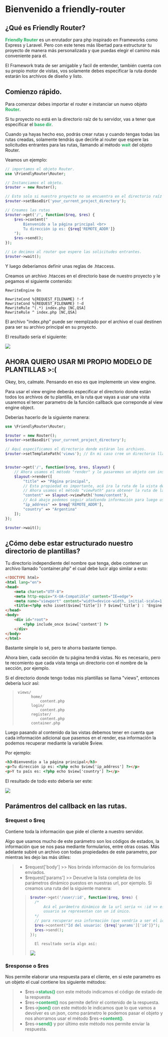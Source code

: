 # Bienvenido a friendly-router

## ¿Qué es Friendly Router?
<span style="color: #27ae60; font-weight: bold;">Friendly Router</span> es un enrutador para php inspirado en Frameworks como Express y Laravel. Pero con este tenes más libertad para estructurar tu proyecto de manera más personalizada y que puedas elegir el camino más conveniente para él.

El Framework trata de ser amigable y facil de entender, también cuenta con su propio motor de vistas, vos solamente debes especificar la ruta donde estarán los archivos de diseño y listo.

## Comienzo rápido.
Para comenzar debes importar el router e instanciar un nuevo objeto <span style="color: #27ae60; font-weight: bold;">Router</span>.

Si tu proyecto no está en la directorio raíz de tu servidor, vas a tener que especificar el <span style="color: #27ae60; font-weight: bold;">base dir</span>. 

Cuando ya hayas hecho eso, podrás crear rutas y cuando tengas todas las rutas creadas, solamente tendrás que decirle al router que espere las solicitudes entrantes para las rutas, llamando al método <span style="color: #27ae60; font-weight: bold;">wait</span> del objeto Router.

Veamos un ejemplo:
```php
// importamos el objeto Router.
use \FriendlyRouter\Router;

// Instanciamos el objeto.
$router = new Router();

// Esto solo si nuestro proyecto no se encuentra en el directorio raíz de nuestro servidor.
$router->setBaseDir('your_current_project_directory');

// Creamos las rutas
$router->get('/', function($req, $res) {
    $res->content("
        Bienvenido a la página principal <br>
        Tu dirección ip es: {$req['REMOTE_ADDR']}
    ");
    $res->send();
});

// Le decimos al router que espere las solicitudes entrantes.
$router->wait();
```

Y luego deberíamos definir unas reglas de .htaccess. 

Creamos un archivo .htacces en el directorio base de nuestro proyecto y le pegamos el siguiente contenido:

```
RewriteEngine On

RewriteCond %{REQUEST_FILENAME} !-f
RewriteCond %{REQUEST_FILENAME} !-d
RewriteRule ^(.*) index.php [NC,QSA]
RewriteRule ^ index.php [NC,QSA]
```
El archivo "index.php" puede ser reemplzado por el archivo el cual destinen para ser su archivo principal en su proyecto.

El resultado sería el siguiente:

![](/doc/img/1.png)

## AHORA QUIERO USAR MI PROPIO MODELO DE PLANTILLAS >:(
Okey, bro, calmate. Pensando en eso es que implemente un view engine.

Para usar el view engine deberás especificar el directorio donde están todos los archivos de tu plantilla, en la ruta que vayas a usar una vista usaremos el tercer parametro de la función callback que correponde al view engine object.

Deberías hacerlo de la siguiente manera:
```php
use \FriendlyRouter\Router;

$router = new Router();
$router->setBaseDir('your_current_project_directory');

// Aquí especificamos el directorio donde estáran los archivos.
$router->setTemplatePath('views'); // En mi caso cree un directorio llamado "views".


$router->get('/', function($req, $res, $layout) {
    // Ahora usamos el método "render" y le pasaremos un objeto con instrucciones.
    $layout->render([
        "title" => "Página principal",
        // Esta propiedad es importante, acá ira la ruta de la vista de la siguiente forma: directorio/contenido
        // Ahora usamos el método "viewPath" para obtener la ruta de la vista y listo.
        "content" => $layout->viewPath('home/content'),
        // Acá abajo podemos seguir añadiendo información para luego usarla en la vista.
        "ip_address" => $req['REMOTE_ADDR'],
        "country" => "Argentina"
    ]);
});

$router->wait();
```
## ¿Cómo debe estar estructurado nuestro directorio de plantillas?
Tu directorio independiente del nombre que tenga, debe contener un archivo llamado "container.php" el cual debe
lucir algo similar a esto:
```html
<!DOCTYPE html>
<html lang="en">
<head>
    <meta charset="UTF-8">
    <meta http-equiv="X-UA-Compatible" content="IE=edge">
    <meta name="viewport" content="width=device-width, initial-scale=1.0">
    <title><?php echo isset($view['title']) ? $view['title'] : 'Engine view' ?></title>
</head>
<body>
    <div id="root">
        <?php include_once $view['content'] ?>
    </div>
</body>
</html>
```
Bastante simple lo sé, pero te ahorra bastante tiempo.

Ahora bien, cada sección de tu página tendrá vistas. No es necesario, pero te recomiento que cada vista tenga un directorio con el nombre de la sección, por ejemplo.

Si el directorio donde tengo todas mis plantillas se llama "views", entonces debería lucir así:

>     views/
>           home/
>               content.php
>           login/
>               content.php
>           register/
>               content.php
>           container.php

Luego pasando al contenido da las vistas debemos tener en cuenta que cada información adicional que pasemos en el render, esa información la podemos recuperar mediante la variable $view.

Por ejemplo:

```html
<h3>Bienvendio a la página principal</h3>
<p>Tu dirección ip es: <?php echo $view['ip_address'] ?></p>
<p>Y tu país es: <?php echo $view['country'] ?></p>
```

El resultado de todo esto debería ser este:

![](/doc/img/2.png)

## Parámentros del callback en las rutas.
### $request o $req
Contiene toda la información que pide el cliente a nuestro servidor.

Algo que usamos mucho de este parámetro son los códigos de estados, la información que se nos pasa mediante formularios, entre otras cosas. Más adelante subiré un archivo con todas propiedades de este parametro, por mientras les dejo las más útiles:

> - $request['body'] >> Nos brinda información de los formularios enviados.
> - $request['params'] >> Devuelve la lista completa de los parámetros dinámico puestos en nuestras url, por ejemplo.
> Si creamos una ruta del la siguiente manera:
>> ```php
>> $router->get('/user/:id', function($req, $res) {
>>   /* 
>>       Acá el parámetro dinámico de la url sería << :id >> este puede variar de url en url, debido a que los
>>       usuario se representan con un id único.
>>   */
>>   // para recuperar esa información (que vendría a ser el id), usamos $req['params']['nombre_del_parametro']
>>   $res->content("Id del usuario: {$req['params']['id']}");
>>   $res->send();
>> });
>> ```
>>       El resultado sería algo así:
>>
>>    ![](/doc/img/3.png)

### $response o $res
Nos permite elaborar una respuesta para el cliente, en si este parametro es un objeto el cual contiene los siguiente métodos:

> - $res-><span style="color: #27ae60; font-weight: bold;">status()</span> con este método indicamos el código de estado de la respuesta
> - $res-><span style="color: #27ae60; font-weight: bold;">content()</span> nos permite definir el contenido de la respuesta.
> - $res-><span style="color: #27ae60; font-weight: bold;">json()</span> con este método le indicamos que lo que vamos a devolver es un json, como parámetro le podemos pasar el objeto y nos ahorramos usar el método $res-><span style="color: #27ae60; font-weight: bold;">content()</span>.
> - $res-><span style="color: #27ae60; font-weight: bold;">send()</span> y por último este método nos permite enviar la respuesta. 
